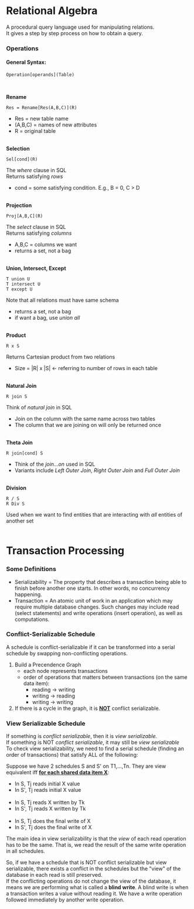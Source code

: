 # Relational Algebra
A procedural query language used for manipulating relations.\
It gives a step by step process on how to obtain a query.

### Operations
#### General Syntax:
```
Operation[operands](Table)
```
<br>

**Rename**
```
Res = Rename[Res(A,B,C)](R)
```
- Res = new table name
- (A,B,C) = names of new attributes
- R = original table
<br><br>

**Selection**
```
Sel[cond](R)
```
The *where* clause in SQL\
Returns satisfying *rows*
- cond = some satisfying condition. E.g., B = 0, C > D
<br><br>

**Projection**
```
Proj[A,B,C](R)
```
The *select* clause in SQL\
Returns satisfying *columns*
- A,B,C = columns we want
- returns a set, not a bag
<br><br>

**Union, Intersect, Except**
```
T union U
T intersect U
T except U
```
Note that all relations must have same schema
- returns a set, not a bag
- if want a bag, use *union all*
<br><br>

**Product**
```
R x S
```
Returns Cartesian product from two relations
- Size = |R| x |S| ← referring to number of rows in each table
<br><br>

**Natural Join**
```
R join S
```
Think of *natural join* in SQL
- Join on the column with the same name across two tables
- The column that we are joining on will only be returned once
<br><br>

**Theta Join**
```
R join[cond] S
```
- Think of the *join...on* used in SQL
- Variants include *Left Outer Join*, *Right Outer Join* and *Full Outer Join*
<br><br>


**Division**
```
R / S
R Div S
```
Used when we want to find entities that are interacting with *all* entities of another set
<br><br>

# Transaction Processing
### Some Definitions
- Serializability = The property that describes a transaction being able to finish before another one starts. In other words, no concurrency happening.
- Transaction = An atomic unit of work in an application which may require multiple database changes. Such changes may include read (select statements) and write operations (insert operation), as well as computations.

### Conflict-Serializable Schedule
A schedule is conflict-serializable if it can be transformed into a serial schedule by swapping non-conflicting operations.
1. Build a Precendence Graph
    - each node represents transactions
    - order of operations that matters between transactions (on the same data item):
        - reading → writing
        - writing → reading
        - writing → writing
2. If there is a cycle in the graph, it is <u><b>NOT</b></u> conflict serializable.


### View Serializable Schedule
If something is *conflict serializable*, then it is *view serializable.*\
If something is NOT *conflict serializable*, it may still be *view serializable*\
To check view serializability, we need to find a serial schedule (finding an order of transactions) that satisfy ALL of the following:

Suppose we have 2 schedules S and S' on T1,...,Tn. They are view equivalent iff <u><b>for each shared data item X</b></u>:
- In S, Tj reads initial X value
- In S', Tj reads initial X value
<br><br>
- In S, Tj reads X written by Tk
- In S', Tj reads X written by Tk
<br><br>
- In S, Tj does the final write of X
- In S', Tj does the final write of X

The main idea in view serializability is that the *view* of each read operation has to be the same. That is, we read the result of the same write operation in all schedules.

So, if we have a schedule that is NOT conflict serializable but view serializable, there exists a conflict in the schedules but the "view" of the database in each read is still preserved.\
If the conflicting operations do not change the view of the database, it means we are performing what is called a **blind write**. A blind write is when a transaction writes a value without reading it. We have a write operation followed immediately by another write operation.
